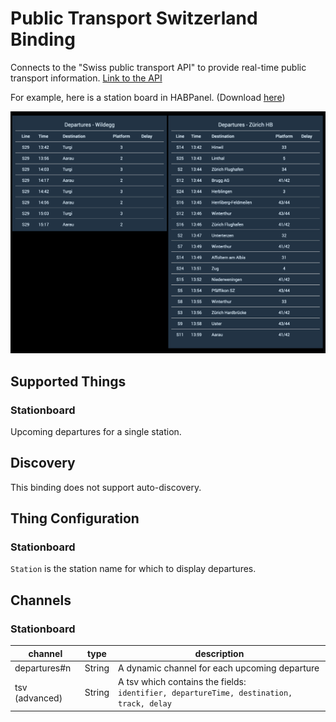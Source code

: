 # Public Transport Switzerland Binding

Connects to the "Swiss public transport API" to provide real-time public transport information. [Link to the API](https://transport.opendata.ch/)

For example, here is a station board in HABPanel. (Download [here](https://github.com/StefanieJaeger/HABPanel-departure-board))

![Departure board in HABPanel](doc/departure_board_habpanel.png)

## Supported Things

### Stationboard

Upcoming departures for a single station.

## Discovery

This binding does not support auto-discovery.

## Thing Configuration

### Stationboard

`Station` is the station name for which to display departures.

## Channels

### Stationboard

| channel | type   | description |
|---------|--------|-------------|
| departures#n   | String | A dynamic channel for each upcoming departure |
| tsv (advanced) | String | A tsv which contains the fields:<br />`identifier, departureTime, destination, track, delay` |
